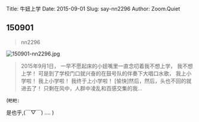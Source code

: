 Title: 牛妞上学
Date: 2015-09-01
Slug: say-nn2296
Author: Zoom.Quiet


## 150901
> nn2296

![150901-nn2296.jpg](http://momoko.zoomquiet.top/niuniu-albums/nn2015/150901-nn2296.jpg?imageView2/2/w/420)

> 2015年9月1日，
> 一早不愿起床的小妞嘴里一直念叨着我不想上学，
> 我不想上学！
> 可是到了学校门口就兴奋的在鼓号队的伴奏下大唱口水歌，
> 我上小学啦！
> 我上小学啦！
> 我终于上小学啦！
> [愉快]然后，然后，头也不回的就进去了！
> 只剩在风中，人群中凌乱和百感交集的我...


(`粑粑:` 

是也乎,(￣▽￣)
....
)

